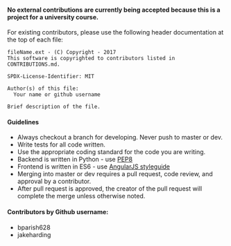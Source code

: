 #### No external contributions are currently being accepted because this is a project for a university course.

For existing contributors, please use the following header documentation at the top of each file:

```
fileName.ext - (C) Copyright - 2017
This software is copyrighted to contributors listed in CONTRIBUTIONS.md.

SPDX-License-Identifier: MIT

Author(s) of this file:
  Your name or github username

Brief description of the file.
```

#### Guidelines
- Always checkout a branch for developing. Never push to master or dev.
- Write tests for all code written.
- Use the appropriate coding standard for the code you are writing.
- Backend is written in Python - use [PEP8](https://www.python.org/dev/peps/pep-0008/)
- Frontend is written in ES6 - use [AngularJS styleguide](https://github.com/toddmotto/angular-styleguide) 
- Merging into master or dev requires a pull request, code review, and approval by a contributor.
- After pull request is approved, the creator of the pull request will complete the merge unless otherwise noted.
 
#### Contributors by Github username:
- bparish628
- jakeharding